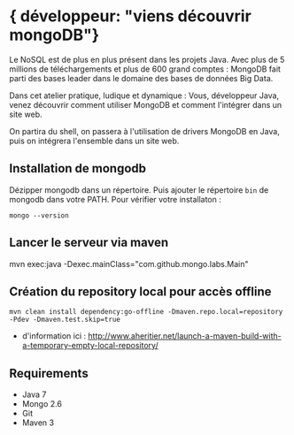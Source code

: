 # { développeur: "viens découvrir mongoDB"} #

Le NoSQL est de plus en plus présent dans les projets Java. Avec plus de 5 millions de téléchargements et plus de 600 grand comptes : MongoDB fait parti des bases leader dans le domaine des bases de données Big Data.

Dans cet atelier pratique, ludique et dynamique : Vous, développeur Java, venez découvrir comment utiliser MongoDB et comment l'intégrer dans un site web.

On partira du shell, on passera à l'utilisation de drivers MongoDB en Java, puis on intégrera l'ensemble dans un site web.

Installation de mongodb
---

Dézipper mongodb dans un répertoire. Puis ajouter le répertoire ```bin``` de mongodb dans votre PATH.
Pour vérifier votre installaton :

    mongo --version

Lancer le serveur via maven
----
mvn exec:java -Dexec.mainClass="com.github.mongo.labs.Main"

Création du repository local pour accès offline
---

    mvn clean install dependency:go-offline -Dmaven.repo.local=repository -Pdev -Dmaven.test.skip=true

+ d'information ici : http://www.aheritier.net/launch-a-maven-build-with-a-temporary-empty-local-repository/

Requirements
----

- Java 7
- Mongo 2.6
- Git
- Maven 3


